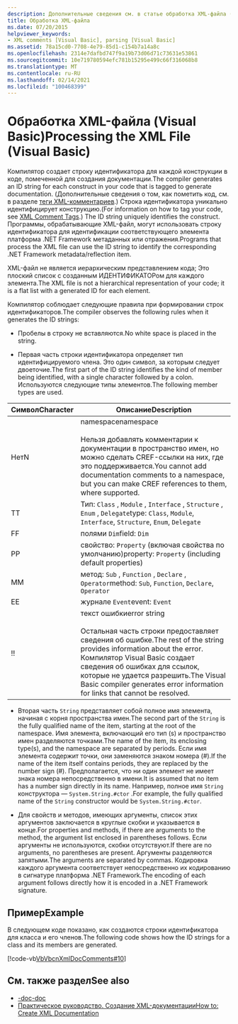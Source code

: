 ```yaml
---
description: Дополнительные сведения см. в статье обработка XML-файла (Visual Basic)
title: Обработка XML-файла
ms.date: 07/20/2015
helpviewer_keywords:
- XML comments [Visual Basic], parsing [Visual Basic]
ms.assetid: 78a15cd0-7708-4e79-85d1-c154b7a14a8c
ms.openlocfilehash: 2314e7dafbd747f9a19b73d06d71c73631e53861
ms.sourcegitcommit: 10e719780594efc781b15295e499c66f316068b8
ms.translationtype: MT
ms.contentlocale: ru-RU
ms.lasthandoff: 02/14/2021
ms.locfileid: "100468399"
---
```

# <a name="processing-the-xml-file-visual-basic"></a><span data-ttu-id="18616-103">Обработка XML-файла (Visual Basic)</span><span class="sxs-lookup"><span data-stu-id="18616-103">Processing the XML File (Visual Basic)</span></span>

<span data-ttu-id="18616-104">Компилятор создает строку идентификатора для каждой конструкции в коде, помеченной для создания документации.</span><span class="sxs-lookup"><span data-stu-id="18616-104">The compiler generates an ID string for each construct in your code that is tagged to generate documentation.</span></span> <span data-ttu-id="18616-105">(Дополнительные сведения о том, как пометить код, см. в разделе [теги XML-комментариев](../../language-reference/xmldoc/index.md).) Строка идентификатора уникально идентифицирует конструкцию.</span><span class="sxs-lookup"><span data-stu-id="18616-105">(For information on how to tag your code, see [XML Comment Tags](../../language-reference/xmldoc/index.md).) The ID string uniquely identifies the construct.</span></span> <span data-ttu-id="18616-106">Программы, обрабатывающие XML-файл, могут использовать строку идентификатора для идентификации соответствующего элемента платформа .NET Framework метаданных или отражения.</span><span class="sxs-lookup"><span data-stu-id="18616-106">Programs that process the XML file can use the ID string to identify the corresponding .NET Framework metadata/reflection item.</span></span>  
  
 <span data-ttu-id="18616-107">XML-файл не является иерархическим представлением кода; Это плоский список с созданным ИДЕНТИФИКАТОРом для каждого элемента.</span><span class="sxs-lookup"><span data-stu-id="18616-107">The XML file is not a hierarchical representation of your code; it is a flat list with a generated ID for each element.</span></span>  
  
 <span data-ttu-id="18616-108">Компилятор соблюдает следующие правила при формировании строк идентификаторов.</span><span class="sxs-lookup"><span data-stu-id="18616-108">The compiler observes the following rules when it generates the ID strings:</span></span>  
  
- <span data-ttu-id="18616-109">Пробелы в строку не вставляются.</span><span class="sxs-lookup"><span data-stu-id="18616-109">No white space is placed in the string.</span></span>  
  
- <span data-ttu-id="18616-110">Первая часть строки идентификатора определяет тип идентифицируемого члена. Это один символ, за которым следует двоеточие.</span><span class="sxs-lookup"><span data-stu-id="18616-110">The first part of the ID string identifies the kind of member being identified, with a single character followed by a colon.</span></span> <span data-ttu-id="18616-111">Используются следующие типы элементов.</span><span class="sxs-lookup"><span data-stu-id="18616-111">The following member types are used.</span></span>  
  
|<span data-ttu-id="18616-112">Символ</span><span class="sxs-lookup"><span data-stu-id="18616-112">Character</span></span>|<span data-ttu-id="18616-113">Описание</span><span class="sxs-lookup"><span data-stu-id="18616-113">Description</span></span>|  
|---|---|  
|<span data-ttu-id="18616-114">Нет</span><span class="sxs-lookup"><span data-stu-id="18616-114">N</span></span>|<span data-ttu-id="18616-115">namespace</span><span class="sxs-lookup"><span data-stu-id="18616-115">namespace</span></span><br /><br /> <span data-ttu-id="18616-116">Нельзя добавлять комментарии к документации в пространство имен, но можно сделать CREF-ссылки на них, где это поддерживается.</span><span class="sxs-lookup"><span data-stu-id="18616-116">You cannot add documentation comments to a namespace, but you can make CREF references to them, where supported.</span></span>|  
|<span data-ttu-id="18616-117">T</span><span class="sxs-lookup"><span data-stu-id="18616-117">T</span></span>|<span data-ttu-id="18616-118">Тип: `Class` , `Module` , `Interface` , `Structure` , `Enum` , `Delegate`</span><span class="sxs-lookup"><span data-stu-id="18616-118">type: `Class`, `Module`, `Interface`, `Structure`, `Enum`, `Delegate`</span></span>|  
|<span data-ttu-id="18616-119">F</span><span class="sxs-lookup"><span data-stu-id="18616-119">F</span></span>|<span data-ttu-id="18616-120">полями `Dim`</span><span class="sxs-lookup"><span data-stu-id="18616-120">field: `Dim`</span></span>|  
|<span data-ttu-id="18616-121">P</span><span class="sxs-lookup"><span data-stu-id="18616-121">P</span></span>|<span data-ttu-id="18616-122">свойство: `Property` (включая свойства по умолчанию)</span><span class="sxs-lookup"><span data-stu-id="18616-122">property: `Property` (including default properties)</span></span>|  
|<span data-ttu-id="18616-123">M</span><span class="sxs-lookup"><span data-stu-id="18616-123">M</span></span>|<span data-ttu-id="18616-124">метод: `Sub` , `Function` , `Declare` , `Operator`</span><span class="sxs-lookup"><span data-stu-id="18616-124">method: `Sub`, `Function`, `Declare`, `Operator`</span></span>|  
|<span data-ttu-id="18616-125">E</span><span class="sxs-lookup"><span data-stu-id="18616-125">E</span></span>|<span data-ttu-id="18616-126">журнале `Event`</span><span class="sxs-lookup"><span data-stu-id="18616-126">event: `Event`</span></span>|  
|<span data-ttu-id="18616-127">!</span><span class="sxs-lookup"><span data-stu-id="18616-127">!</span></span>|<span data-ttu-id="18616-128">текст ошибки</span><span class="sxs-lookup"><span data-stu-id="18616-128">error string</span></span><br /><br /> <span data-ttu-id="18616-129">Остальная часть строки предоставляет сведения об ошибке.</span><span class="sxs-lookup"><span data-stu-id="18616-129">The rest of the string provides information about the error.</span></span> <span data-ttu-id="18616-130">Компилятор Visual Basic создает сведения об ошибках для ссылок, которые не удается разрешить.</span><span class="sxs-lookup"><span data-stu-id="18616-130">The Visual Basic compiler generates error information for links that cannot be resolved.</span></span>|  
  
- <span data-ttu-id="18616-131">Вторая часть `String` представляет собой полное имя элемента, начиная с корня пространства имен.</span><span class="sxs-lookup"><span data-stu-id="18616-131">The second part of the `String` is the fully qualified name of the item, starting at the root of the namespace.</span></span> <span data-ttu-id="18616-132">Имя элемента, включающий его тип (s) и пространство имен разделяются точками.</span><span class="sxs-lookup"><span data-stu-id="18616-132">The name of the item, its enclosing type(s), and the namespace are separated by periods.</span></span> <span data-ttu-id="18616-133">Если имя элемента содержит точки, они заменяются знаком номера (#).</span><span class="sxs-lookup"><span data-stu-id="18616-133">If the name of the item itself contains periods, they are replaced by the number sign (#).</span></span> <span data-ttu-id="18616-134">Предполагается, что ни один элемент не имеет знака номера непосредственно в имени.</span><span class="sxs-lookup"><span data-stu-id="18616-134">It is assumed that no item has a number sign directly in its name.</span></span> <span data-ttu-id="18616-135">Например, полное имя `String` конструктора — `System.String.#ctor` .</span><span class="sxs-lookup"><span data-stu-id="18616-135">For example, the fully qualified name of the `String` constructor would be `System.String.#ctor`.</span></span>  
  
- <span data-ttu-id="18616-136">Для свойств и методов, имеющих аргументы, список этих аргументов заключается в круглые скобки и указывается в конце.</span><span class="sxs-lookup"><span data-stu-id="18616-136">For properties and methods, if there are arguments to the method, the argument list enclosed in parentheses follows.</span></span> <span data-ttu-id="18616-137">Если аргументы не используются, скобки отсутствуют.</span><span class="sxs-lookup"><span data-stu-id="18616-137">If there are no arguments, no parentheses are present.</span></span> <span data-ttu-id="18616-138">Аргументы разделяются запятыми.</span><span class="sxs-lookup"><span data-stu-id="18616-138">The arguments are separated by commas.</span></span> <span data-ttu-id="18616-139">Кодировка каждого аргумента соответствует непосредственно их кодированию в сигнатуре платформа .NET Framework.</span><span class="sxs-lookup"><span data-stu-id="18616-139">The encoding of each argument follows directly how it is encoded in a .NET Framework signature.</span></span>  
  
## <a name="example"></a><span data-ttu-id="18616-140">Пример</span><span class="sxs-lookup"><span data-stu-id="18616-140">Example</span></span>  

 <span data-ttu-id="18616-141">В следующем коде показано, как создаются строки идентификатора для класса и его членов.</span><span class="sxs-lookup"><span data-stu-id="18616-141">The following code shows how the ID strings for a class and its members are generated.</span></span>  
  
 [!code-vb[VbVbcnXmlDocComments#10](~/samples/snippets/visualbasic/VS_Snippets_VBCSharp/VbVbcnXmlDocComments/VB/Class1.vb#10)]  
  
## <a name="see-also"></a><span data-ttu-id="18616-142">См. также раздел</span><span class="sxs-lookup"><span data-stu-id="18616-142">See also</span></span>

- [<span data-ttu-id="18616-143">-doc</span><span class="sxs-lookup"><span data-stu-id="18616-143">-doc</span></span>](../../reference/command-line-compiler/doc.md)
- [<span data-ttu-id="18616-144">Практическое руководство. Создание XML-документации</span><span class="sxs-lookup"><span data-stu-id="18616-144">How to: Create XML Documentation</span></span>](how-to-create-xml-documentation.md)
